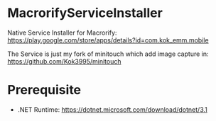 # MacrorifyServiceInstaller
Native Service Installer for Macrorify: https://play.google.com/store/apps/details?id=com.kok_emm.mobile

The Service is just my fork of minitouch which add image capture in: https://github.com/Kok3995/minitouch

# Prerequisite
- .NET Runtime: https://dotnet.microsoft.com/download/dotnet/3.1
